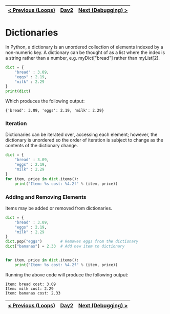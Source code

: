 |[< Previous (Loops)](Loops.md) | [Day2](../README.md)| [Next (Debugging) >](Debugging.md) |
|----|----|----|
# Dictionaries

In Python, a dictionary is an unordered collection of elements indexed by a non-numeric key.  A dictionary can be thought of as a list where the index is a string rather than a number, e.g. myDict["bread"] rather than myList[2].
```python
dict = {
    "bread" : 3.09,
    "eggs" : 2.19,
    "milk" : 2.29
}
print(dict)
```
Which produces the following output:
```
{'bread': 3.09, 'eggs': 2.19, 'milk': 2.29}
```

### Iteration

Dictionaries can be iterated over, accessing each element; however, the dictionary is unordered
so the order of iteration is subject to change as the contents of the dictionary change.
```python
dict = {
    "bread" : 3.09,
    "eggs" : 2.19,
    "milk" : 2.29
}
for item, price in dict.items():
    print("Item: %s cost: %4.2f" % (item, price))
```

### Adding and Removing Elements

Items may be added or removed from dictionaries.

```python
dict = {
    "bread" : 3.09,
    "eggs" : 2.19,
    "milk" : 2.29
}
dict.pop("eggs")        # Removes eggs from the dictionary
dict["bananas"] = 2.33  # Add new item to dictionary 


for item, price in dict.items():
    print("Item: %s cost: %4.2f" % (item, price))
```
Running the above code will produce the following output:
```
Item: bread cost: 3.09
Item: milk cost: 2.29
Item: bananas cost: 2.33
```

|[< Previous (Loops)](Loops.md) | [Day2](../README.md)| [Next (Debugging) >](Debugging.md) |
|----|----|----|

